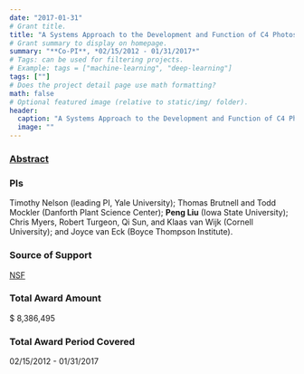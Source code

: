 ```yaml
---
date: "2017-01-31"
# Grant title.
title: "A Systems Approach to the Development and Function of C4 Photosynthesis"
# Grant summary to display on homepage.
summary: "**Co-PI**, *02/15/2012 - 01/31/2017*"
# Tags: can be used for filtering projects.
# Example: tags = ["machine-learning", "deep-learning"]
tags: [""]
# Does the project detail page use math formatting?
math: false
# Optional featured image (relative to static/img/ folder).
header:
  caption: "A Systems Approach to the Development and Function of C4 Photosynthesis"
  image: ""
---
```


### [Abstract](http://grantome.com/grant/NSF/IOS-1127017)

### PIs
Timothy Nelson (leading PI, Yale University); Thomas Brutnell and Todd Mockler (Danforth Plant Science Center); **Peng Liu** (Iowa State University); Chris Myers, Robert Turgeon, Qi Sun, and Klaas van Wijk (Cornell University); and Joyce van Eck (Boyce Thompson Institute).

### Source of Support
[NSF](https://www.nsf.gov/)

### Total Award Amount
$ 8,386,495

### Total Award Period Covered
02/15/2012 - 01/31/2017
